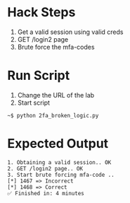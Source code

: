 # Hack Steps
1. Get a valid session using valid creds
2. GET /login2 page
3. Brute force the mfa-codes

# Run Script
1. Change the URL of the lab
2. Start script
```
~$ python 2fa_broken_logic.py
```

# Expected Output
```
1. Obtaining a valid session.. OK
2. GET /login2 page.. OK
3. Start brute forcing mfa-code ..
[*] 1467 => Incorrect
[*] 1468 => Correct
✅ Finished in: 4 minutes
```

